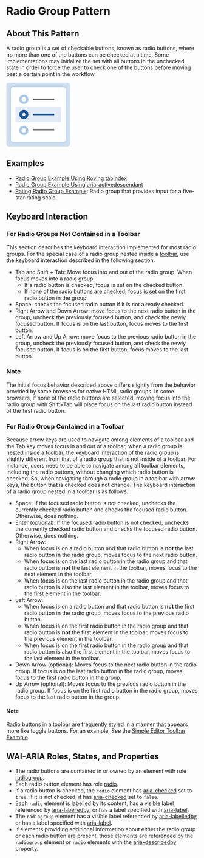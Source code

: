 ﻿---
source: https://www.w3.org/WAI/ARIA/apg/patterns/radio/

---
# Radio Group Pattern

## About This Pattern

A radio group is a set of checkable buttons, known as radio buttons, where no more than one of the buttons can be checked at a time. Some implementations may initialize the set with all buttons in the unchecked state in order to force the user to check one of the buttons before moving past a certain point in the workflow.

![](images/radio.svg)

## Examples

-   [Radio Group Example Using Roving tabindex](radio.example.md)
-   [Radio Group Example Using aria-activedescendant](radio-activedescendant.example.md)
-   [Rating Radio Group Example](radio-rating.example.md): Radio group that provides input for a five-star rating scale.

## Keyboard Interaction

### For Radio Groups Not Contained in a Toolbar

This section describes the keyboard interaction implemented for most radio groups. For the special case of a radio group nested inside a  [toolbar](toolbar.md), use the keyboard interaction described in the following section.

-   Tab  and  Shift + Tab: Move focus into and out of the radio group. When focus moves into a radio group:
    -   If a radio button is checked, focus is set on the checked button.
    -   If none of the radio buttons are checked, focus is set on the first radio button in the group.
-   Space: checks the focused radio button if it is not already checked.
-   Right Arrow  and  Down Arrow: move focus to the next radio button in the group, uncheck the previously focused button, and check the newly focused button. If focus is on the last button, focus moves to the first button.
-   Left Arrow  and  Up Arrow: move focus to the previous radio button in the group, uncheck the previously focused button, and check the newly focused button. If focus is on the first button, focus moves to the last button.

### Note

The initial focus behavior described above differs slightly from the behavior provided by some browsers for native HTML radio groups. In some browsers, if none of the radio buttons are selected, moving focus into the radio group with  Shift+Tab  will place focus on the last radio button instead of the first radio button.

### For Radio Group Contained in a Toolbar

Because arrow keys are used to navigate among elements of a toolbar and the  Tab  key moves focus in and out of a toolbar, when a radio group is nested inside a toolbar, the keyboard interaction of the radio group is slightly different from that of a radio group that is not inside of a toolbar. For instance, users need to be able to navigate among all toolbar elements, including the radio buttons, without changing which radio button is checked. So, when navigating through a radio group in a toolbar with arrow keys, the button that is checked does not change. The keyboard interaction of a radio group nested in a toolbar is as follows.

-   Space: If the focused radio button is not checked, unchecks the currently checked radio button and checks the focused radio button. Otherwise, does nothing.
-   Enter  (optional): If the focused radio button is not checked, unchecks the currently checked radio button and checks the focused radio button. Otherwise, does nothing.
-   Right Arrow:
    -   When focus is on a radio button and that radio button is  **not**  the last radio button in the radio group, moves focus to the next radio button.
    -   When focus is on the last radio button in the radio group and that radio button is  **not**  the last element in the toolbar, moves focus to the next element in the toolbar.
    -   When focus is on the last radio button in the radio group and that radio button is also the last element in the toolbar, moves focus to the first element in the toolbar.
-   Left Arrow:
    -   When focus is on a radio button and that radio button is  **not**  the first radio button in the radio group, moves focus to the previous radio button.
    -   When focus is on the first radio button in the radio group and that radio button is  **not**  the first element in the toolbar, moves focus to the previous element in the toolbar.
    -   When focus is on the first radio button in the radio group and that radio button is also the first element in the toolbar, moves focus to the last element in the toolbar.
-   Down Arrow  (optional): Moves focus to the next radio button in the radio group. If focus is on the last radio button in the radio group, moves focus to the first radio button in the group.
-   Up Arrow  (optional): Moves focus to the previous radio button in the radio group. If focus is on the first radio button in the radio group, moves focus to the last radio button in the group.

#### Note

Radio buttons in a toolbar are frequently styled in a manner that appears more like toggle buttons. For an example, See the  [Simple Editor Toolbar Example](toolbar.example.md).

## WAI-ARIA Roles, States, and Properties

-   The radio buttons are contained in or owned by an element with role  [radiogroup](https://w3c.github.io/aria/#radiogroup).
-   Each radio button element has role  [radio](https://w3c.github.io/aria/#radio).
-   If a radio button is checked, the  `radio`  element has  [aria-checked](https://w3c.github.io/aria/#aria-checked)  set to  `true`. If it is not checked, it has  [aria-checked](https://w3c.github.io/aria/#aria-checked)  set to  `false`.
-   Each  `radio`  element is labelled by its content, has a visible label referenced by  [aria-labelledby](https://w3c.github.io/aria/#aria-labelledby), or has a label specified with  [aria-label](https://w3c.github.io/aria/#aria-label).
-   The  `radiogroup`  element has a visible label referenced by  [aria-labelledby](https://w3c.github.io/aria/#aria-labelledby)  or has a label specified with  [aria-label](https://w3c.github.io/aria/#aria-label).
-   If elements providing additional information about either the radio group or each radio button are present, those elements are referenced by the  `radiogroup`  element or  `radio`  elements with the  [aria-describedby](https://w3c.github.io/aria/#aria-describedby)  property.

